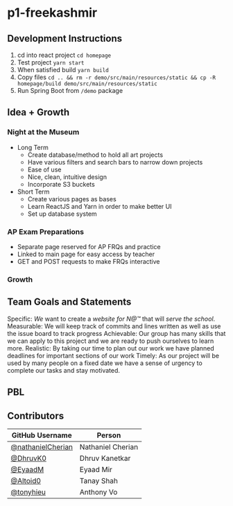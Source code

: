 # p1-freekashmir

## Development Instructions 
1. cd into react project `cd homepage`
2. Test project `yarn start`
3. When satisfied build `yarn build`
4. Copy files `cd .. && rm -r demo/src/main/resources/static && cp -R homepage/build demo/src/main/resources/static`
5. Run Spring Boot from `/demo` package



## Idea + Growth 

### Night at the Museum
- Long Term
	- Create database/method to hold all art projects
	- Have various filters and search bars to narrow down projects
	- Ease of use 
	- Nice, clean, intuitive design
	- Incorporate S3 buckets
- Short Term
	- Create various pages as bases
	- Learn ReactJS and Yarn in order to make better UI
	- Set up database system

### AP Exam Preparations
- Separate page reserved for AP FRQs and practice
- Linked to main page for easy access by teacher
- GET and POST requests to make FRQs interactive

### Growth

## Team Goals and Statements
Specific: *We* want to create a *website for N@™* that will *serve the school*.
Measurable: We will keep track of commits and lines written as well as use the issue board to track progress
Achievable: Our group has many skills that we can apply to this project and we are ready to push ourselves to learn more.
Realistic: By taking our time to plan out our work we have planned deadlines for important sections of our work
Timely: As our project will be used by many people on a fixed date we have a sense of urgency to complete our tasks and stay motivated. 

## PBL

## Contributors

| GitHub Username | Person |
| --- | --- |
| [@nathanielCherian](https://github.com/nathanielCherian) | Nathaniel Cherian |
| [@DhruvK0](https://github.com/DhruvK0) | Dhruv Kanetkar |
| [@EyaadM](https://github.com/eyaadm) | Eyaad Mir |
| [@Altoid0](https://github.com/Altoid0) | Tanay Shah |
| [@tonyhieu](https://github.com/tonyhieu) | Anthony Vo |
